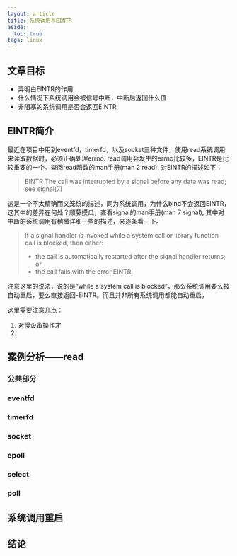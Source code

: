 ```yaml
---
layout: article
title: 系统调用与EINTR
aside:
  toc: true
tags: linux
---
```

## 文章目标
* 弄明白EINTR的作用
* 什么情况下系统调用会被信号中断，中断后返回什么值
* 非阻塞的系统调用是否会返回EINTR
<!--more-->

## EINTR简介
最近在项目中用到eventfd，timerfd，以及socket三种文件，使用read系统调用来读取数据时，必须正确处理errno. read调用会发生的errno比较多，EINTR是比较重要的一个。查阅read函数的man手册(man 2 read), 对EINTR的描述如下：
> EINTR  The call was interrupted by a signal before any data was read; see signal(7)

这是一个不太精确而又笼统的描述，同为系统调用，为什么bind不会返回EINTR，这其中的差异在何处？顺藤摸瓜，查看signal的man手册(man 7 signal), 其中对中断的系统调用有稍微详细一些的描述，来逐条看一下。
> If a signal handler is invoked while a system call or library function call is blocked, then either:
> * the call is automatically restarted after the signal handler returns; or
> * the call fails with the error EINTR.

注意这里的说法，说的是“while a system call is blocked”，那么系统调用要么被自动重启，要么直接返回-EINTR。而且并非所有系统调用都能自动重启，



这里需要注意几点：
1. 对慢设备操作才
2. 

## 案例分析——read
### 公共部分
### eventfd
### timerfd
### socket
### epoll
### select 
### poll
## 系统调用重启
## 结论
